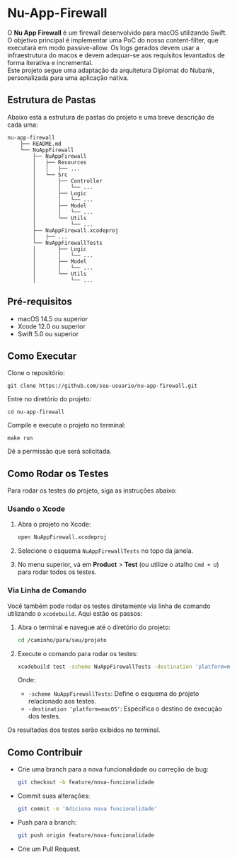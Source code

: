 # Nu-App-Firewall

O **Nu App Firewall** é um firewall desenvolvido para macOS utilizando Swift. O objetivo principal é implementar uma PoC do nosso content-filter, que executará em modo passive-allow. Os logs gerados devem usar a infraestrutura do macos e devem adequar-se aos requisitos levantados de forma iterativa e incremental.  
Este projeto segue uma adaptação da arquitetura Diplomat do Nubank, personalizada para uma aplicação nativa.

## Estrutura de Pastas

Abaixo está a estrutura de pastas do projeto e uma breve descrição de cada uma:
```
nu-app-firewall
    ├── README.md
    └── NuAppFirewall
        ├── NuAppFirewall
        │   ├── Resources
        │   │   ├── ...
        │   └── Src
        │       ├── Controller
        │       │   └── ...
        │       ├── Logic
        │       │   └── ...
        │       ├── Model
        │       │   └── ...
        │       └── Utils
        │           └── ...
        ├── NuAppFirewall.xcodeproj
        │   ├── ...
        └── NuAppFirewallTests
        │       ├── Logic
        │       │   └── ...
        │       ├── Model
        │       │   └── ...
        │       └── Utils
        │           └── ...
```

## Pré-requisitos

- macOS 14.5 ou superior
- Xcode 12.0 ou superior
- Swift 5.0 ou superior

## Como Executar

Clone o repositório:

```
git clone https://github.com/seu-usuario/nu-app-firewall.git
```

Entre no diretório do projeto:

```
cd nu-app-firewall 
```

Compile e execute o projeto no terminal:

```
make run
```

Dê a permissão que será solicitada.
    
## Como Rodar os Testes

Para rodar os testes do projeto, siga as instruções abaixo:

### Usando o Xcode

1. Abra o projeto no Xcode:

    ```bash
    open NuAppFirewall.xcodeproj
    ```

2. Selecione o esquema `NuAppFirewallTests` no topo da janela.

3. No menu superior, vá em **Product** > **Test** (ou utilize o atalho `Cmd + U`) para rodar todos os testes.

### Via Linha de Comando

Você também pode rodar os testes diretamente via linha de comando utilizando o `xcodebuild`. Aqui estão os passos:

1. Abra o terminal e navegue até o diretório do projeto:
    ```bash
    cd /caminho/para/seu/projeto
    ```

2. Execute o comando para rodar os testes:
    ```bash
    xcodebuild test -scheme NuAppFirewallTests -destination 'platform=macOS' -allowProvisioningUpdates
    ```

   Onde:
   - `-scheme NuAppFirewallTests`: Define o esquema do projeto relacionado aos testes.
   - `-destination 'platform=macOS'`: Especifica o destino de execução dos testes.

Os resultados dos testes serão exibidos no terminal.

## Como Contribuir

- Crie uma branch para a nova funcionalidade ou correção de bug:
    ```bash
    git checkout -b feature/nova-funcionalidade
    ```

- Commit suas alterações:
    ```bash
    git commit -m 'Adiciona nova funcionalidade'
    ```

- Push para a branch:
    ```bash
    git push origin feature/nova-funcionalidade
    ```

- Crie um Pull Request.
